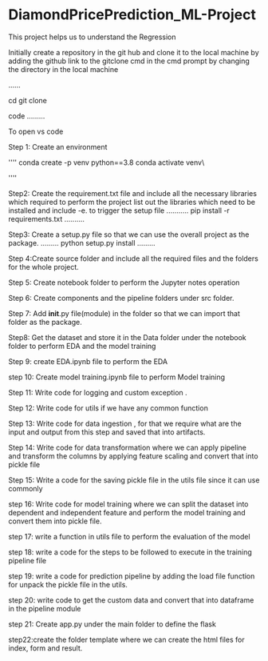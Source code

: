 # DiamondPricePrediction_ML-Project
This project helps us to understand the Regression 

Initially create a repository in the git hub and clone it to the local machine by adding the github link 
to the gitclone cmd in the cmd prompt by changing the directory in the local machine

......

cd <path of the local machine directory>
git clone <path from the git hub link>

code
.........

To open vs code


Step 1: Create an environment

''''
conda create -p venv python==3.8
conda activate venv\

''''

Step2: Create the requirement.txt file and include all the necessary libraries which required to perform the project
list out the libraries which need to be installed and include -e. to trigger the setup file
...........
pip install -r requirements.txt
..........

Step3: Create a setup.py file so that we can use the overall project as the package.
.........
python setup.py install
.........

Step 4:Create source folder and include all the required files and the folders for the whole project.

Step 5: Create notebook folder to perform the Jupyter notes operation

Step 6: Create components and the pipeline folders under src folder.

Step 7: Add __init__.py file(module) in the folder so that we can import that folder as the package.

Step8: Get the dataset and store it in the Data folder under the notebook folder to perform EDA and the model training

Step 9: create EDA.ipynb file to perform the EDA

step 10: Create model training.ipynb file to perform Model training

Step 11: Write code for logging and custom exception .

Step 12: Write code for utils if we have any common function

Step 13: Write code for data ingestion , for that we require what are the input and output from this step and saved that into artifacts.

Step 14: Write code for data transformation where we can apply pipeline and transform the columns by applying feature scaling and convert that into pickle file

Step 15: Write a code for the saving pickle file in the utils file since it can use commonly

step 16: Write code for model training where we can split the dataset into dependent and independent feature and perform the model training and convert them into pickle file.

step 17: write a function in utils file to perform the evaluation of the model

step 18: write a code for the steps to be followed to execute in the training pipeline file

step 19: write a code for prediction pipeline by adding the load file function for unpack the pickle file in the utils.

step 20: write code to get the custom data and convert that into dataframe in the pipeline module

step 21: Create app.py under the main folder to define the flask 

step22:create the folder template where we can create the html files for index, form and result.





